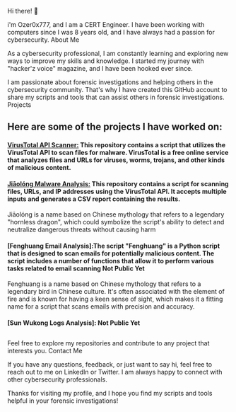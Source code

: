 Hi there! 👋

i'm Ozer0x777, and I am a CERT Engineer. I have been working with computers since I was 8 years old, and I have always had a passion for cybersecurity.
About Me

As a cybersecurity professional, I am constantly learning and exploring new ways to improve my skills and knowledge. I started my journey with "hacker'z voice" magazine, and I have been hooked ever since.

I am passionate about forensic investigations and helping others in the cybersecurity community. That's why I have created this GitHub account to share my scripts and tools that can assist others in forensic investigations.
Projects


## Here are some of the projects I have worked on:

   #### [VirusTotal API Scanner:](https://github.com/Ozer0x777/Jiaolong_Malware_Analysis) This repository contains a script that utilizes the VirusTotal API to scan files for malware. VirusTotal is a free online service that analyzes files and URLs for viruses, worms, trojans, and other kinds of malicious content.
   
   #### [Jiāolóng Malware Analysis:](https://github.com/Ozer0x777/Virus_Total_API_Scanner) This repository contains a script for scanning files, URLs, and IP addresses using the VirusTotal API. It accepts multiple inputs and generates a CSV report containing the results.
   Jiāolóng is a name based on Chinese mythology that refers to a legendary "hornless dragon", which could symbolize the script's ability to detect and neutralize dangerous threats without causing harm
   
   
   #### [Fenghuang Email Analysis]:The script "Fenghuang" is a Python script that is designed to scan emails for potentially malicious content. The script includes a number of functions that allow it to perform various tasks related to email scanning Not Public Yet
   Fenghuang is a name based on Chinese mythology that refers to a legendary bird in Chinese culture. It's often associated with the element of fire and is known for having a keen sense of sight, which makes it a fitting name for a script that scans emails with precision and accuracy.

   #### [Sun Wukong Logs Analysis]: Not Public Yet
## 

Feel free to explore my repositories and contribute to any project that interests you.
Contact Me

If you have any questions, feedback, or just want to say hi, feel free to reach out to me on LinkedIn or Twitter. I am always happy to connect with other cybersecurity professionals.

Thanks for visiting my profile, and I hope you find my scripts and tools helpful in your forensic investigations!
